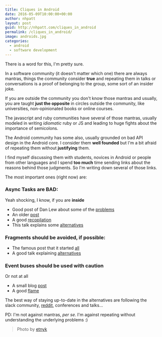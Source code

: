 ```yaml
---
title: Cliques in Android
date: 2016-05-09T10:00:00+00:00
author: nhpatt
layout: post
guid: http://nhpatt.com/cliques_in_android
permalink: /cliques_in_android/
image: androids.jpg
categories:
  - android
  - software development
---
```


There is a word for this, I'm pretty sure.

In a software community (it doesn't matter which one) there are always mantras, things the community consider **true** and repeating them in talks or conversations is a proof of belonging to the group, some sort of an insider joke.

If you are outside the community you don't know those mantras and usually, you are taught **just the opposite** in circles outside the community, like universities, non-opinionated books or online courses.

The javascript and ruby communities have several of those mantras, usually modeled in writing *idiomatic* ruby or JS and leading to huge fights about the importance of semicolons.

The Android community has some also, usually grounded on bad API design in the Android core. I consider them **well founded** but I'm a bit afraid of repeating them without **justifying** them.

I find myself discussing them with students, novices in Android or people from other languages and I spend **too much** time sending links about the reasons behind those judgments. So I'm writing down several of those links.

The most important ones (right now) are:

### Async Tasks are **BAD**:

Yeah shocking, I know, if you are **inside**

* Good post of Dan Lew about some of the [problems](http://blog.danlew.net/2014/06/21/the-hidden-pitfalls-of-asynctask/)
* An older [post](http://bon-app-etit.blogspot.com.es/2013/04/the-dark-side-of-asynctask.html)
* A good [recopilation](http://simonvt.net/2014/04/17/asynctask-is-bad-and-you-should-feel-bad/)
* This talk explains some [alternatives](http://www.slideshare.net/flipper83/get-out-of-my-thread-trabajando-en-diferido)

### Fragments should be avoided, if possible:

* The famous post that it started [all](https://corner.squareup.com/2014/10/advocating-against-android-fragments.html)
* A good talk explaining [alternatives](https://speakerdeck.com/rallat/android-development-like-a-pro)

### Event buses should be used with **caution**

Or not at all

* A small blog [post](http://endlesswhileloop.com/blog/2015/06/11/stop-using-event-buses/)
* A good [flame](https://www.reddit.com/r/androiddev/comments/39tq6t/event_bus_is_an_antipattern/)


The best way of staying up-to-date in the alternatives are following the slack community, [reddit](https://www.reddit.com/r/androiddev), conferences and talks...

PD: I'm not against mantras, *per se*. I'm against repeating without understanding the underlying problems :)


> Photo by [etnyk](https://www.flickr.com/photos/etnyk/)